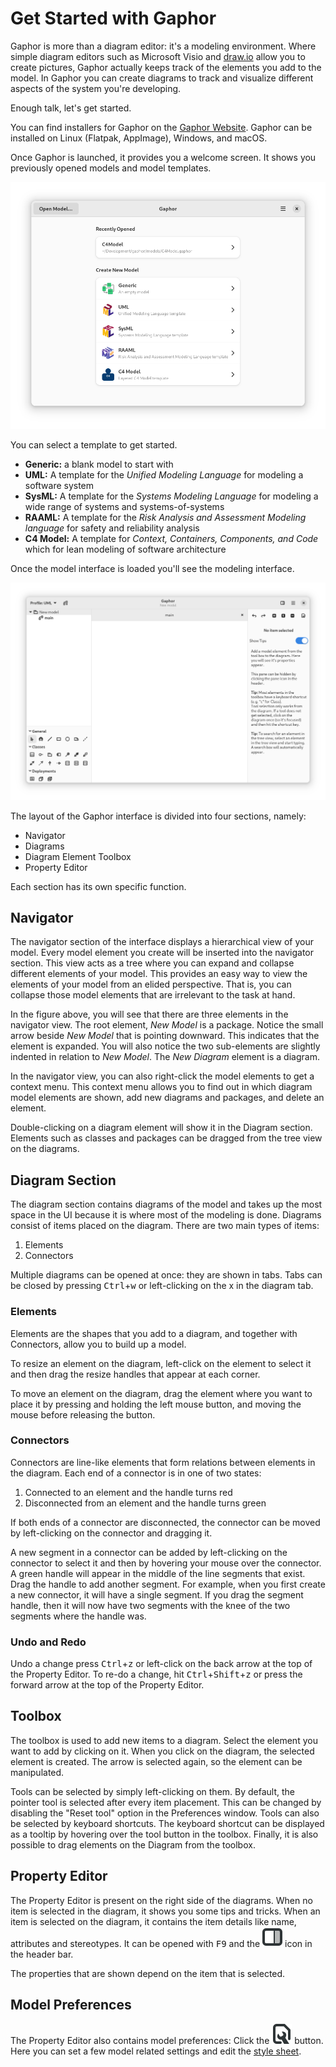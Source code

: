 # Get Started with Gaphor

Gaphor is more than a diagram editor: it's a modeling environment.
Where simple diagram editors such as Microsoft Visio and [draw.io](https://draw.io)
allow you to create pictures, Gaphor actually keeps track of the elements you add
to the model. In Gaphor you can create diagrams to track and visualize different aspects
of the system you're developing.

Enough talk, let's get started.

You can find installers for Gaphor on the [Gaphor Website](https://gaphor.org/download). Gaphor can be installed on
Linux (Flatpak, AppImage), Windows, and macOS.

Once Gaphor is launched, it provides you a welcome screen. It shows you
previously opened models and model templates.

![welcome screen](images/getting-started-greeter.png)

You can select a template to get started.

- **Generic:** a blank model to start with
- **UML:** A template for the *Unified Modeling Language* for modeling a software system
- **SysML:** A template for the *Systems Modeling Language* for modeling a wide range of systems and systems-of-systems
- **RAAML:** A template for the *Risk Analysis and Assessment Modeling language* for safety and reliability analysis
- **C4 Model:** A template for *Context, Containers, Components, and Code* which for lean modeling of software architecture

Once the model interface is loaded you'll see the modeling interface.

![new model](images/getting-started-new-model.png)

The layout of the Gaphor interface is divided into four sections,
namely:

- Navigator
- Diagrams
- Diagram Element Toolbox
- Property Editor

Each section has its own specific function.

## Navigator

The navigator section of the interface displays a hierarchical view of
your model. Every model element you create will be inserted into the
navigator section. This view acts as a tree where you can expand and
collapse different elements of your model. This provides an easy way to
view the elements of your model from an elided perspective. That is, you
can collapse those model elements that are irrelevant to the task at
hand.

In the figure above, you will see that there are three elements in
the navigator view. The root element, _New Model_ is a package. Notice
the small arrow beside _New Model_ that is pointing downward. This
indicates that the element is expanded. You will also notice the two
sub-elements are slightly indented in relation to _New Model_.
The _New Diagram_ element is a diagram.

In the navigator view, you can also right-click the model elements to
get a context menu. This context menu allows you to find out in which
diagram model elements are shown, add new diagrams and packages, and
delete an element.

Double-clicking on a diagram element will show it in the Diagram
section. Elements such as classes and packages can be dragged from the
tree view on the diagrams.

## Diagram Section

The diagram section contains diagrams of the model and takes up the most space
in the UI because it is where most of the modeling is done. Diagrams consist of
items placed on the diagram. There are two main types of items:
1. Elements
2. Connectors

Multiple diagrams can be opened at once: they are shown in tabs. Tabs can be
closed by pressing <kbd>Ctrl</kbd>+<kbd>w</kbd> or left-clicking on the x in the
diagram tab.

### Elements

Elements are the shapes that you add to a diagram, and together with Connectors,
allow you to build up a model.

To resize an element on the diagram, left-click on the element to select it and
then drag the resize handles that appear at each corner.

To move an element on the diagram, drag the element where you want to place it
by pressing and holding the left mouse button, and moving the mouse before
releasing the button.

### Connectors

Connectors are line-like elements that form relations between elements in the
diagram. Each end of a connector is in one of two states:

1. Connected to an element and the handle turns red
2. Disconnected from an element and the handle turns green

If both ends of a connector are disconnected, the connector can be moved by
left-clicking on the connector and dragging it.

A new segment in a connector can be added by left-clicking on the connector to
select it and then by hovering your mouse over the connector. A green handle
will appear in the middle of the line segments that exist. Drag the handle to
add another segment. For example, when you first create a new connector, it will
have a single segment. If you drag the segment handle, then it will now have two
segments with the knee of the two segments where the handle was.

### Undo and Redo

Undo a change press <kbd>Ctrl</kbd>+<kbd>z</kbd> or left-click on the back arrow
at the top of the Property Editor. To re-do a change, hit
<kbd>Ctrl</kbd>+<kbd>Shift</kbd>+<kbd>z</kbd> or press the forward arrow at the
top of the Property Editor.

## Toolbox

The toolbox is used to add new items to a diagram. Select the element you want
to add by clicking on it. When you click on the diagram, the selected element is
created. The arrow is selected again, so the element can be manipulated.

Tools can be selected by simply left-clicking on them. By default, the pointer
tool is selected after every item placement. This can be changed by disabling
the "Reset tool" option in the Preferences window. Tools can also be selected by
keyboard shortcuts. The keyboard shortcut can be displayed as a tooltip by
hovering over the tool button in the toolbox. Finally, it is also possible to
drag elements on the Diagram from the toolbox.

## Property Editor

The Property Editor is present on the right side of the diagrams. When no item
is selected in the diagram, it shows you some tips and tricks. When an item is
selected on the diagram, it contains the item details like name, attributes and
stereotypes. It can be opened with <kbd>F9</kbd> and the
![sidebar-show-right-symbolic](images/sidebar-show-right-symbolic.svg) icon in
the header bar.

The properties that are shown depend on the item that is selected.

## Model Preferences

The Property Editor also contains model preferences: Click the ![document-properties-symbolic](images/document-properties-symbolic.svg)
button. Here you can set a few model related settings and edit the [style sheet](style_sheets).
